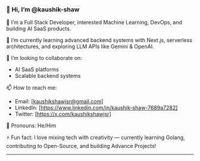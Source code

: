 ### 👋 Hi, I’m @kaushik-shaw

🚀 I’m a Full Stack Developer, interested Machine Learning, DevOps, and building AI SaaS products.

🌱 I’m currently learning advanced backend systems with Next.js, serverless architectures, and exploring LLM APIs like Gemini & OpenAI.

🤝 I’m looking to collaborate on:
- AI SaaS platforms
- Scalable backend systems

📫 How to reach me:
- Email: [kaushikshawjsr@gmail.com]
- LinkedIn: [https://www.linkedin.com/in/kaushik-shaw-7689a7282]
- Twitter: [https://x.com/kaushikshawjsr]

👀 Pronouns: He/Him

⚡ Fun fact: I love mixing tech with creativity — currently learning Golang, contributing to Open-Source, and building Advance Projects!

---

<!---
kaushik-shaw/kaushik-shaw is a ✨ special ✨ repository because its `README.md` (this file) appears on your GitHub profile.
You can click the Preview link to take a look at your changes.
--->
